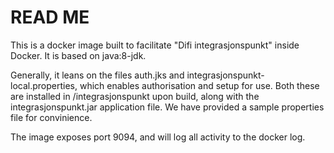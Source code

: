 # READ ME

This is a docker image built to facilitate "Difi integrasjonspunkt" inside Docker. It is based on java:8-jdk.

Generally, it leans on the files auth.jks and integrasjonspunkt-local.properties, which enables authorisation and setup for use. Both these are installed in /integrasjonspunkt upon build, along with the integrasjonspunkt.jar application file. We have provided a sample properties file for convinience.

The image exposes port 9094, and will log all activity to the docker log.